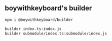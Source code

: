 ## boywithkeyboard's builder

```bash
npm i @boywithkeyboard/builder
```

```bash
builder index.ts:index.js
builder submodule/index.ts:submodule/index.js
```
